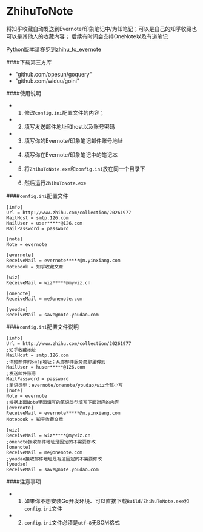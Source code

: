 ZhihuToNote
===============

将知乎收藏自动发送到Evernote/印象笔记中/为知笔记；可以是自己的知乎收藏也可以是其他人的收藏内容；
后续有时间会支持OneNote以及有道笔记


Python版本请移步到[zhihu_to_evernote](https://github.com/huaisha1224/zhihu_to_evernote)

####下载第三方库

- "github.com/opesun/goquery"
- "github.com/widuu/goini"


####使用说明
	
- 1. 修改`config.ini`配置文件的内容；
- 2. 填写发送邮件地址和host以及账号密码
- 3. 填写你的Evernote/印象笔记邮件账号地址
- 4. 填写你在Evernote/印象笔记中的笔记本
- 5. 将`ZhihuToNote.exe`和`config.ini`放在同一个目录下
- 6. 然后运行`ZhihuToNote.exe`


####`config.ini`配置文件
	
	[info]
	Url = http://www.zhihu.com/collection/20261977
	MailHost = smtp.126.com
	MailUser = user*****@126.com
	MailPassword = password
	
	[note]
	Note = evernote
	
	[evernote]
	ReceiveMail = evernote*****@m.yinxiang.com
	Notebook = 知乎收藏文章
	
	[wiz]
	ReceiveMail = wiz*****@mywiz.cn
	
	[onenote]
	ReceiveMail = me@onenote.com 
	
	[youdao]
	ReceiveMail = save@note.youdao.com


####`config.ini`配置文件说明
	
	[info]
	Url = http://www.zhihu.com/collection/20261977
	;知乎收藏地址
	MailHost = smtp.126.com
	;你的邮件的smtp地址；从你邮件服务商那里得到
	MailUser = huser*****@126.com
	;发送邮件账号
	MailPassword = password
	;笔记类型；evernote/onenote/youdao/wiz全部小写
	[note]
	Note = evernote
	;根据上面Note里面填写的笔记类型填写下面对应的内容
	[evernote]
	ReceiveMail = evernote*****@m.yinxiang.com
	Notebook = 知乎收藏文章
	
	[wiz]
	ReceiveMail = wiz*****@mywiz.cn
	;onenote接收邮件地址是固定的不需要修改
	[onenote]
	ReceiveMail = me@onenote.com 
	;youdao接收邮件地址是有道固定的不需要修改
	[youdao]
	ReceiveMail = save@note.youdao.com


####注意事项

- 1. 如果你不想安装Go开发环境、可以直接下载`Build/ZhihuToNote.exe`和`config.ini`文件
- 2. `config.ini`文件必须是`utf-8`无BOM格式
